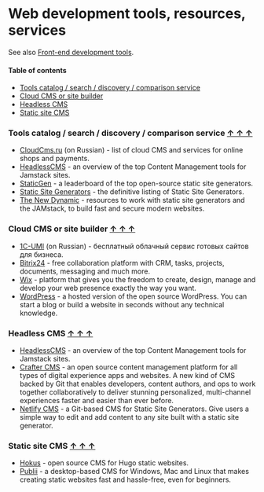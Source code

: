 # Web development tools, resources, services

See also [Front-end development tools](https://github.com/gamtiq/frontend-tools).

#### Table of contents <a name="toc"></a>
* [Tools catalog / search / discovery / comparison service](#tool-search)
* [Cloud CMS or site builder](#cloud-cms)
* [Headless CMS](#headless-cms)
* [Static site CMS](#static-cms)

### Tools catalog / search / discovery / comparison service <a name="tool-search"></a> [&#x2191;&nbsp;&#x2191;&nbsp;&#x2191;](#toc)
* [CloudCms.ru](https://www.cloudcms.ru/) (on Russian) - list of cloud CMS and services for online shops and payments.
* [HeadlessCMS](https://headlesscms.org/) - an overview of the top Content Management tools for Jamstack sites.
* [StaticGen](https://www.staticgen.com/) - a leaderboard of the top open-source static site generators.
* [Static Site Generators](https://staticsitegenerators.net/) - the definitive listing of Static Site Generators.
* [The New Dynamic](https://www.tnd.dev/) - resources to work with static site generators and the JAMstack, to build fast and secure modern websites.

### Cloud CMS or site builder <a name="cloud-cms"></a> [&#x2191;&nbsp;&#x2191;&nbsp;&#x2191;](#toc)
* [1С-UMI](https://umi.ru/) (on Russian) - бесплатный облачный сервис готовых сайтов для бизнеса.
* [Bitrix24](https://www.bitrix24.com/) - free collaboration platform with CRM, tasks, projects, documents, messaging and much more.
* [Wix](https://www.wix.com/) - platform that gives you the freedom to create, design, manage and develop your web presence exactly the way you want.
* [WordPress](https://wordpress.com/) - a hosted version of the open source WordPress. You can start a blog or build a website in seconds without any technical knowledge.

### Headless CMS <a name="headless-cms"></a> [&#x2191;&nbsp;&#x2191;&nbsp;&#x2191;](#toc)
* [HeadlessCMS](https://headlesscms.org/) - an overview of the top Content Management tools for Jamstack sites.
* [Crafter CMS](https://craftercms.org/) - an open source content management platform for all types of digital experience apps and websites. A new kind of CMS backed by Git that enables developers, content authors, and ops to work together collaboratively to deliver stunning personalized, multi-channel experiences faster and easier than ever before.
* [Netlify CMS](https://www.netlifycms.org/) - a Git-based CMS for Static Site Generators. Give users a simple way to edit and add content to any site built with a static site generator.

### Static site CMS <a name="static-cms"></a> [&#x2191;&nbsp;&#x2191;&nbsp;&#x2191;](#toc)
* [Hokus](https://www.hokuscms.com/) - open source CMS for Hugo static websites.
* [Publii](https://getpublii.com/) - a desktop-based CMS for Windows, Mac and Linux that makes creating static websites fast and hassle-free, even for beginners.
